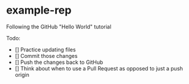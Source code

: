 # example-rep
Following the GitHub "Hello World" tutorial

Todo:
- [] Practice updating files
- [] Commit those changes
- [] Push the changes back to GitHub
- [] Think about when to use a Pull Request as opposed to just a push origin
